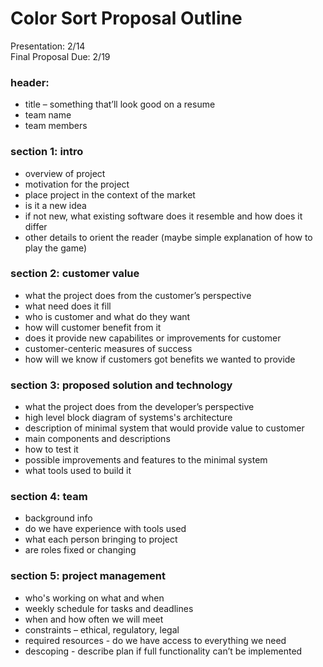 # Color Sort Proposal Outline
Presentation: 2/14<br>
Final Proposal Due: 2/19

### header:
* title – something that’ll look good on a resume
* team name
* team members

### section 1: intro
* overview of project 
* motivation for the project
* place project in the context of the market
* is it a new idea
* if not new, what existing software does it resemble and how does it differ
* other details to orient the reader (maybe simple explanation of how to play the game)

### section 2: customer value
* what the project does from the customer’s perspective
* what need does it fill
* who is customer and what do they want
* how will customer benefit from it
* does it provide new capabilites or improvements for customer
* customer-centeric measures of success
* how will we know if customers got benefits we wanted to provide

### section 3: proposed solution and technology
* what the project does from the developer’s perspective
* high level block diagram of systems's architecture
* description of minimal system that would provide value to customer
* main components and descriptions
* how to test it
* possible improvements and features to the minimal system
* what tools used to build it

### section 4: team
* background info
* do we have experience with tools used
* what each person bringing to project
* are roles fixed or changing

### section 5: project management
* who's working on what and when
* weekly schedule for tasks and deadlines
* when and how often we will meet
* constraints – ethical, regulatory, legal
* required resources - do we have access to everything we need
* descoping - describe plan if full functionality can’t be implemented
